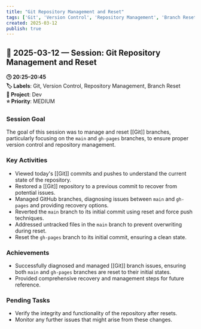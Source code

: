 ```yaml
---
title: "Git Repository Management and Reset"
tags: ['Git', 'Version Control', 'Repository Management', 'Branch Reset']
created: 2025-03-12
publish: true
---
```


## 📅 2025-03-12 — Session: Git Repository Management and Reset

**🕒 20:25–20:45**  
**🏷️ Labels**: Git, Version Control, Repository Management, Branch Reset  
**📂 Project**: Dev  
**⭐ Priority**: MEDIUM  


### Session Goal
The goal of this session was to manage and reset [[Git]] branches, particularly focusing on the `main` and `gh-pages` branches, to ensure proper version control and repository management.

### Key Activities
- Viewed today's [[Git]] commits and pushes to understand the current state of the repository.
- Restored a [[Git]] repository to a previous commit to recover from potential issues.
- Managed GitHub branches, diagnosing issues between `main` and `gh-pages` and providing recovery options.
- Reverted the `main` branch to its initial commit using reset and force push techniques.
- Addressed untracked files in the `main` branch to prevent overwriting during reset.
- Reset the `gh-pages` branch to its initial commit, ensuring a clean state.

### Achievements
- Successfully diagnosed and managed [[Git]] branch issues, ensuring both `main` and `gh-pages` branches are reset to their initial states.
- Provided comprehensive recovery and management steps for future reference.

### Pending Tasks
- Verify the integrity and functionality of the repository after resets.
- Monitor any further issues that might arise from these changes.
